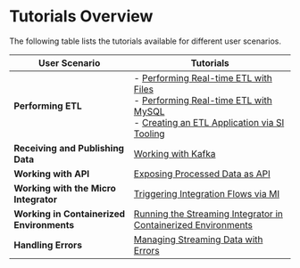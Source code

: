 # Tutorials Overview

The following table lists the tutorials available for different user scenarios.

| User Scenario                             | Tutorials                                                                                                                                                                                                                                                         |
|-------------------------------------------|-------------------------------------------------------------------------------------------------------------------------------------------------------------------------------------------------------------------------------------------------------------------|
| **Performing ETL**                        | - [Performing Real-time ETL with Files](performing-real-time-etl-with-files.md)<br/> - [Performing Real-time ETL with MySQL](performing-real-time-etl-with-mysql.md)<br/> - [Creating an ETL Application via SI Tooling](creating-etl-application-via-tooling.md) |
| **Receiving and Publishing Data**         | [Working with Kafka](working-with-kafka.md)                                                                                                                                                                                                                       |
| **Working with API**                      | [Exposing Processed Data as API](exposing-processed-data-as-api.md)                                                                                                                                                                                               |
| **Working with the Micro Integrator**     | [Triggering Integration Flows via MI](triggering-integrations-via-micro-integrator.md)                                                                                                                                                                            |
| **Working in Containerized Environments** | [Running the Streaming Integrator in Containerized Environments](running-si-with-docker-and-kubernetes.md)                                                                                                                                                        |
| **Handling Errors**                       | [Managing Streaming Data with Errors](handling-requests-with-errors.md)                                                                                                                                                                                           |